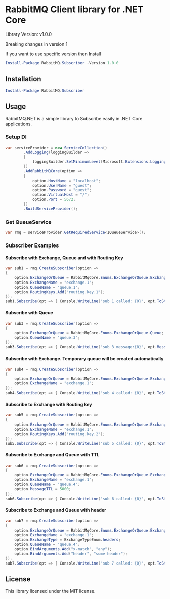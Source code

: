# RabbitMQ Client library for .NET Core

Library Version: v1.0.0

Breaking changes in version 1

If you want to use specific version then Install

```powershell
Install-Package RabbitMQ.Subscriber -Version 1.0.0
```

## Installation

```powershell
Install-Package RabbitMQ.Subscriber
```

## Usage

RabbitMQ.NET is a simple library to Subscribe easily in .NET Core applications.

### Setup DI

``` C#
var serviceProvider = new ServiceCollection()
        .AddLogging(loggingBuilder =>
        {
            loggingBuilder.SetMinimumLevel(Microsoft.Extensions.Logging.LogLevel.Trace);
        })
        .AddRabbitMQCore(option =>
        {
            option.HostName = "localhost";
            option.UserName = "guest";
            option.Password = "guest";
            option.VirtualHost = "/";
            option.Port = 5672;
        })
        .BuildServiceProvider();
```

### Get QueueService

``` C#
var rmq = serviceProvider.GetRequiredService<IQueueService>();
```

### Subscriber Examples

#### Subscribe with Exchange, Queue and with Routing Key

``` C#
var sub1 = rmq.CreateSubscriber(option =>
{
    option.ExchangeOrQueue = RabbitMqCore.Enums.ExchangeOrQueue.Exchange;
    option.ExchangeName = "exchange.1";
    option.QueueName = "queue.1";
    option.RoutingKeys.Add("routing.key.1");
});
sub1.Subscribe(opt => { Console.WriteLine("sub 1 called: {0}", opt.ToString()); });
```

#### Subscribe with Queue

``` C#
var sub3 = rmq.CreateSubscriber(option =>
{
    option.ExchangeOrQueue = RabbitMqCore.Enums.ExchangeOrQueue.Queue;
    option.QueueName = "queue.3";
});
sub3.Subscribe(opt => { Console.WriteLine("sub 3 message:{0}", opt.Message); });
```

#### Subscribe with Exchange. Temporary queue will be created automatically

``` C#
var sub4 = rmq.CreateSubscriber(option =>
{
    option.ExchangeOrQueue = RabbitMqCore.Enums.ExchangeOrQueue.Exchange;
    option.ExchangeName = "exchange.1";
});
sub4.Subscribe(opt => { Console.WriteLine("sub 4 called: {0}", opt.ToString()); });
```

#### Subscribe to Exchange with Routing key

``` C#
var sub5 = rmq.CreateSubscriber(option =>
{
    option.ExchangeOrQueue = RabbitMqCore.Enums.ExchangeOrQueue.Exchange;
    option.ExchangeName = "exchange.1";
    option.RoutingKeys.Add("routing.key.2");
});
sub5.Subscribe(opt => { Console.WriteLine("sub 5 called: {0}", opt.ToString()); });
```

#### Subscribe to Exchange and Queue with TTL

``` C#
var sub6 = rmq.CreateSubscriber(option =>
{
    option.ExchangeOrQueue = RabbitMqCore.Enums.ExchangeOrQueue.Exchange;
    option.ExchangeName = "exchange.1";
    option.QueueName = "queue.4";
    option.MessageTTL = 5000;
});
sub6.Subscribe(opt => { Console.WriteLine("sub 6 called: {0}", opt.ToString()); });
```

#### Subscribe to Exchange and Queue with header

``` C#
var sub7 = rmq.CreateSubscriber(option =>
{
    option.ExchangeOrQueue = RabbitMqCore.Enums.ExchangeOrQueue.Exchange;
    option.ExchangeName = "exchange.1";
    option.ExchangeType = ExchangeTypeEnum.headers;
    option.QueueName = "queue.4";
    option.BindArguments.Add("x-match", "any");
    option.BindArguments.Add("header", "some header");
});
sub7.Subscribe(opt => { Console.WriteLine("sub 7 called: {0}", opt.ToString()); });
```

## License

This library licensed under the MIT license.
